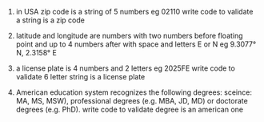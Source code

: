 1. in USA zip code is a string of 5 numbers
eg 02110
write code to validate a string is a zip code


2. latitude and longitude are numbers with two numbers before floating point and 
up to 4 numbers after with space and letters E or N
eg 9.3077° N, 2.3158° E


3. a license plate is 4 numbers and 2 letters eg
2025FE
write code to validate 6 letter string is a license plate

4. American education system recognizes the following degrees:
    sceince: MA, MS, MSW), 
    professional degrees (e.g. MBA, JD, MD) or 
    doctorate degrees (e.g. PhD).
write code to validate degree is an american one 

